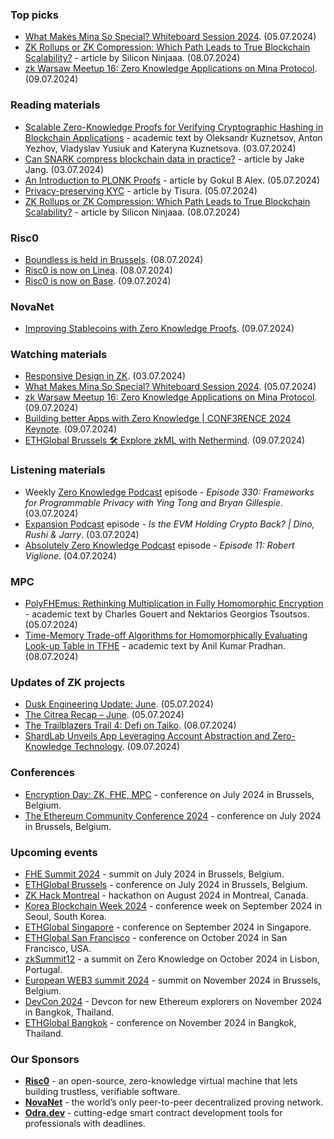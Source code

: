 ### Top picks
* [What Makes Mina So Special? Whiteboard Session 2024](https://www.youtube.com/watch?v=-fG0JLtYlJE). (05.07.2024)
* [ZK Rollups or ZK Compression: Which Path Leads to True Blockchain Scalability?](https://medium.com/@silicon-ninjaa/zk-rollups-or-zk-compression-which-path-leads-to-true-blockchain-scalability-7436c2dd7a3f) - article by Silicon Ninjaaa. (08.07.2024)
* [zk Warsaw Meetup 16: Zero Knowledge Applications on Mina Protocol](https://www.youtube.com/watch?v=etpZeX0V7ZY). (09.07.2024)

### Reading materials 
* [Scalable Zero-Knowledge Proofs for Verifying Cryptographic Hashing in Blockchain Applications](https://arxiv.org/pdf/2407.03511) - academic text by Oleksandr Kuznetsov, Anton Yezhov, Vladyslav Yusiuk and Kateryna Kuznetsova. (03.07.2024)
* [Can SNARK compress blockchain data in practice?](https://medium.com/tokamak-network/can-snark-compress-blockchain-data-in-practice-b763f5397332) - article by Jake Jang. (03.07.2024)
* [An Introduction to PLONK Proofs](https://gokulbalex.medium.com/an-introduction-to-plonk-proofs-2611a522f1be) - article by Gokul B Alex. (05.07.2024)
* [Privacy-preserving KYC](https://medium.com/@tisura/privacy-preserving-kyc-57002ab8d3f2) - article by Tisura. (05.07.2024)
* [ZK Rollups or ZK Compression: Which Path Leads to True Blockchain Scalability?](https://medium.com/@silicon-ninjaa/zk-rollups-or-zk-compression-which-path-leads-to-true-blockchain-scalability-7436c2dd7a3f) - article by Silicon Ninjaaa. (08.07.2024)

### Risc0
* [Boundless is held in Brussels](https://x.com/RiscZero/status/1810214611569815990). (08.07.2024)
* [Risc0 is now on Linea](https://x.com/RiscZero/status/1810418492556095823). (08.07.2024)
* [Risc0 is now on Base](https://x.com/RiscZero/status/1810688259871089026). (09.07.2024)

### NovaNet 
* [Improving Stablecoins with Zero Knowledge Proofs](https://www.novanet.xyz/blog/improving-stablecoins-with-zero-knowledge-proofs). (09.07.2024)

### Watching materials
* [Responsive Design in ZK](https://www.youtube.com/watch?v=ySub07pxAL8). (03.07.2024)
* [What Makes Mina So Special? Whiteboard Session 2024](https://www.youtube.com/watch?v=-fG0JLtYlJE). (05.07.2024)
* [zk Warsaw Meetup 16: Zero Knowledge Applications on Mina Protocol](https://www.youtube.com/watch?v=etpZeX0V7ZY). (09.07.2024)
* [Building better Apps with Zero Knowledge | CONF3RENCE 2024 Keynote](https://www.youtube.com/watch?v=KirRhwsgBV8). (09.07.2024)
* [ETHGlobal Brussels 🛠️ Explore zkML with Nethermind](https://www.youtube.com/watch?v=Ofxy2oSioCg). (09.07.2024)

### Listening materials
* Weekly [Zero Knowledge Podcast](https://zeroknowledge.fm/330-2/) episode - *Episode 330: Frameworks for Programmable Privacy with Ying Tong and Bryan Gillespie*. (03.07.2024) 
* [Expansion Podcast](https://www.youtube.com/watch?v=tui2EMi4SD0) episode - *Is the EVM Holding Crypto Back? | Dino, Rushi & Jarry*. (03.07.2024)
* [Absolutely Zero Knowledge Podcast](https://www.youtube.com/watch?v=oHCe2f1MteY/) episode - *Episode 11: Robert Viglione*. (04.07.2024) 

### MPC
* [PolyFHEmus: Rethinking Multiplication in Fully Homomorphic Encryption](https://eprint.iacr.org/2024/1090.pdf) - academic text by Charles Gouert and Nektarios Georgios Tsoutsos. (05.07.2024)
* [Time-Memory Trade-off Algorithms for Homomorphically Evaluating Look-up Table in TFHE](https://eprint.iacr.org/2024/1105.pdf) - academic text by Anil Kumar Pradhan. (08.07.2024)

### Updates of ZK projects
* [Dusk Engineering Update: June](https://dusk.network/news/june-engineering-update/). (05.07.2024)
* [The Citrea Recap – June](https://www.blog.citrea.xyz/june-citrea-recap/). (05.07.2024)
* [The Trailblazers Trail 4: Defi on Taiko](https://taiko.mirror.xyz/D7Z7y46WRHBoT2wb-dujgEtCz4YWCXvKXT8Gize_PeM). (08.07.2024)
* [ShardLab Unveils App Leveraging Account Abstraction and Zero-Knowledge Technology](https://hackernoon.com/shardlab-unveils-app-leveraging-account-abstraction-and-zero-knowledge-technology). (09.07.2024)

### Conferences
* [Encryption Day: ZK, FHE, MPC](https://lu.ma/encrypt) - conference on July 2024 in Brussels, Belgium.
* [The Ethereum Community Conference 2024](https://ethcc.io/) - conference on July 2024 in Brussels, Belgium. 

### Upcoming events
* [FHE Summit 2024](https://twitter.com/FHEOnchain/status/1777666116455911823/photo/1/) - summit on July 2024 in Brussels, Belgium. 
* [ETHGlobal Brussels](https://ethglobal.com/events/brussels) - conference on July 2024 in Brussels, Belgium. 
* [ZK Hack Montreal](https://zk-hack-montreal.devfolio.co/) - hackathon on August 2024 in Montreal, Canada.
* [Korea Blockchain Week 2024](https://koreablockchainweek.com/) - conference week on September 2024 in Seoul, South Korea.
* [ETHGlobal Singapore](https://ethglobal.com/events/singapore2024) - conference on September 2024 in Singapore.
* [ETHGlobal San Francisco](https://ethglobal.com/events/sanfrancisco2024) - conference on October 2024 in San Francisco, USA.
* [zkSummit12](https://www.zksummit.com/) - a summit on Zero Knowledge on October 2024 in Lisbon, Portugal.
* [European WEB3 summit 2024](https://www.web3eurosummit.eu/) - summit on November 2024 in Brussels, Belgium.
* [DevCon 2024](https://devcon.org/) - Devcon for new Ethereum explorers on November 2024 in Bangkok, Thailand.
* [ETHGlobal Bangkok](https://ethglobal.com/events/bangkok) - conference on November 2024 in Bangkok, Thailand. 

### Our Sponsors
* **[Risc0](https://www.risczero.com/)** - an open-source, zero-knowledge virtual machine that lets building trustless, verifiable software.
* **[NovaNet](https://www.novanet.xyz/)** - the world’s only peer-to-peer decentralized proving network.
* **[Odra.dev](https://odra.dev)** - cutting-edge smart contract development tools for professionals with deadlines.
